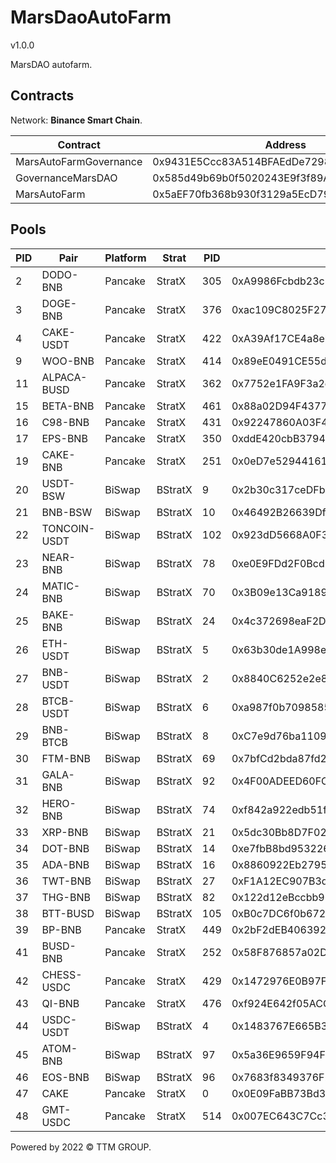 # MarsDaoAutoFarm
v1.0.0

MarsDAO autofarm.

## Contracts

Network: **Binance Smart Chain**.

| Contract               | Address                                    |
| ---------------------- | ------------------------------------------ |
| MarsAutoFarmGovernance | 0x9431E5Ccc83A514BFAEdDe729853A7B20BfD83de |
| GovernanceMarsDAO      | 0x585d49b69b0f5020243E9f3f89A9dbCc5D163FbB |
| MarsAutoFarm           | 0x5aEF70fb368b930f3129a5EcD795a6Bb2678C338 |

## Pools

| PID | Pair         | Platform | Strat   | PID | LP token                                   | Start                                      |
| --- | ------------ | -------- | ------- | --- | ------------------------------------------ | ------------------------------------------ |
| 2   | DODO-BNB     | Pancake  | StratX  | 305 | 0xA9986Fcbdb23c2E8B11AB40102990a08f8E58f06 | 0xC4977ddE969f5253F3a423A177a97e1695Ae37c6 |
| 3   | DOGE-BNB     | Pancake  | StratX  | 376 | 0xac109C8025F272414fd9e2faA805a583708A017f | 0x262A100Fe9579F76E13FfF8648B02d888470ACAB |
| 4   | CAKE-USDT    | Pancake  | StratX  | 422 | 0xA39Af17CE4a8eb807E076805Da1e2B8EA7D0755b | 0x35Eca2C521d69cBf67B6Ae3BB49C99bC4b8d6769 |
| 9   | WOO-BNB      | Pancake  | StratX  | 414 | 0x89eE0491CE55d2f7472A97602a95426216167189 | 0x5cbe1fbE4Bf89457b046f4fba9Ac0b2d0feb8a58 |
| 11  | ALPACA-BUSD  | Pancake  | StratX  | 362 | 0x7752e1FA9F3a2e860856458517008558DEb989e3 | 0xFc00a02B5C5CCA32feE91a0F0D86D97C10a9cd40 |
| 15  | BETA-BNB     | Pancake  | StratX  | 461 | 0x88a02D94F437799f06f8c256ff07Aa397E6D0016 | 0x50a8487C45CeFcaEf1AC00100292bd82D1054182 |
| 16  | C98-BNB      | Pancake  | StratX  | 431 | 0x92247860A03F48d5c6425c7CA35CDcFCB1013AA1 | 0x4f15844a540918c73346DE87722e87354657Bf8F |
| 17  | EPS-BNB      | Pancake  | StratX  | 350 | 0xddE420cbB3794ebD8FFC3Ac69F9c78e5d1411870 | 0x1912f9f163F67819ccb8A6f43E82A3C6c8afeB4E |
| 19  | CAKE-BNB     | Pancake  | StratX  | 251 | 0x0eD7e52944161450477ee417DE9Cd3a859b14fD0 | 0xE9872a59A2F26C0d328f8479a34aEf552400C30A |
| 20  | USDT-BSW     | BiSwap   | BStratX | 9   | 0x2b30c317ceDFb554Ec525F85E79538D59970BEb0 | 0xD2085cA58557b88416B223A5dC2562E531f44aBd |
| 21  | BNB-BSW      | BiSwap   | BStratX | 10  | 0x46492B26639Df0cda9b2769429845cb991591E0A | 0x8F67eb54b285CBCc66F6c265aCD1B94BcB8a9CFb |
| 22  | TONCOIN-USDT | BiSwap   | BStratX | 102 | 0x923dD5668A0F373B714f8D230425ed7799c5d63D | 0xB2F0937A1797149E53385654E2bE8D39638D2900 |
| 23  | NEAR-BNB     | BiSwap   | BStratX | 78  | 0xe0E9FDd2F0BcdBcaF55661B6Fa1efc0Ce181504b | 0x9e1ef57E79FbBa38Dd5e5939fBAEb480c2a555CD |
| 24  | MATIC-BNB    | BiSwap   | BStratX | 70  | 0x3B09e13Ca9189FBD6a196cfE5FbD477C885afBf3 | 0x6178ef1edF53988c45283F1df36F204bB7Db44bc |
| 25  | BAKE-BNB     | BiSwap   | BStratX | 24  | 0x4c372698eaF2DA2A04dfEaDFE14DB0635fEfdB34 | 0xB7C3f89da72abB15f141c2458587244434DC015c |
| 26  | ETH-USDT     | BiSwap   | BStratX | 5   | 0x63b30de1A998e9E64FD58A21F68D323B9BcD8F85 | 0x562f64AD75271D9b5338Aa8cCDfD72e5B04b7B7B |
| 27  | BNB-USDT     | BiSwap   | BStratX | 2   | 0x8840C6252e2e86e545deFb6da98B2a0E26d8C1BA | 0x4c4E8FDD0D913C864cA317feA0C6F26A7736A5e2 |
| 28  | BTCB-USDT    | BiSwap   | BStratX | 6   | 0xa987f0b7098585c735cD943ee07544a84e923d1D | 0x76907A66A8bA2404bE3D52a0AF084C5A0ed51389 |
| 29  | BNB-BTCB     | BiSwap   | BStratX | 8   | 0xC7e9d76ba11099AF3F330ff829c5F442d571e057 | 0x2711B77A1546F1A03e1FEDa737a77C82b3c88a0F |
| 30  | FTM-BNB      | BiSwap   | BStratX | 69  | 0x7bfCd2bda87fd2312A946BD9b68f5Acc6E21595a | 0x61Ff745696fA7C91e9dA84A703eE9AFffbCA0fdf |
| 31  | GALA-BNB     | BiSwap   | BStratX | 92  | 0x4F00ADEED60FCba76e58a5d067b6A4b9Daf8e30f | 0x2e9D3a41848de5bA87D5E0c73f7b342211F9E47C |
| 32  | HERO-BNB     | BiSwap   | BStratX | 74  | 0xf842a922edb51fE7ca464823bFf7FD906366eE4b | 0x43864c237f43c5fBAB5B8A509f7e656B4b096070 |
| 33  | XRP-BNB      | BiSwap   | BStratX | 21  | 0x5dc30Bb8D7F02eFEf28f7E637D17Aea13Fa96906 | 0x8175A7CDe7D4be9E62f29A315D3ee7C5Eb2f4984 |
| 34  | DOT-BNB      | BiSwap   | BStratX | 14  | 0xe7fbB8bd95322618e925affd84D7eC0E32DC0e57 | 0x3E5180EdaE625c88D83f31fa55F7E0335Fb7FA2e |
| 35  | ADA-BNB      | BiSwap   | BStratX | 16  | 0x8860922Eb2795aB0D57363653Dd7EBf18D7c0A42 | 0xD85Cec4AcF41A0ed98B68f2c7E95Fc394960a640 |
| 36  | TWT-BNB      | BiSwap   | BStratX | 27  | 0xF1A12EC907B3d87b6De7a9A5C3820566c621f68B | 0x70b185238e7F7E36A9D46f4F147E3180c6e71c2e |
| 37  | THG-BNB      | BiSwap   | BStratX | 82  | 0x122d12eBccbb96c5B20E97672120d56C87F6aF82 | 0xeEe0189389325e0886BfC03EE4ed1EbB898E94f4 |
| 38  | BTT-BUSD     | BiSwap   | BStratX | 105 | 0xB0c7DC6f0b67210708a22ab543480F162C24d110 | 0xF9ED5C461cf67Ee164999f4EAD699011B324D9C5 |
| 39  | BP-BNB       | Pancake  | StratX  | 449 | 0x2bF2dEB40639201C9A94c9e33b4852D9AEa5fd2D | 0x32817d6A6c66f058BEDff44638dCE776605BAc72 |
| 41  | BUSD-BNB     | Pancake  | StratX  | 252 | 0x58F876857a02D6762E0101bb5C46A8c1ED44Dc16 | 0xc15d70B6D3aBb225BDE8dEfEe3e42Ed1aEcF25eD |
| 42  | CHESS-USDC   | Pancake  | StratX  | 429 | 0x1472976E0B97F5B2fC93f1FFF14e2b5C4447b64F | 0xE3c7D9EED56EA715522FcB1746739AF69DbD8737 |
| 43  | QI-BNB       | Pancake  | StratX  | 476 | 0xf924E642f05ACC57fc3b14990c2B1a137683b201 | 0xA957d2FcFB75a8BeC1a2C05E2a6f4a05a91c188C |
| 44  | USDC-USDT    | BiSwap   | BStratX | 4   | 0x1483767E665B3591677Fd49F724bf7430C18Bf83 | 0x79B5358A8E2481ac6Aa876eEa21a3F2444b3A776 |
| 45  | ATOM-BNB     | BiSwap   | BStratX | 97  | 0x5a36E9659F94F27e4526DDf6Dd8f0c3B3386D7F3 | 0x6bE1529a1e5ECfe1e51A5e58968F7161CbbC3D1c |
| 46  | EOS-BNB      | BiSwap   | BStratX | 96  | 0x7683f8349376F297138D3082e236F0E34aF1D1c3 | 0xf69b0bc6E8a921FDC08083aD7f38Ea374e2cA1d3 |
| 47  | CAKE         | Pancake  | StratX  | 0   | 0x0E09FaBB73Bd3Ade0a17ECC321fD13a19e81cE82 | 0x23941d4bBfdFa1276AED8E3F34390F03df482a33 |
| 48  | GMT-USDC     | Pancake  | StratX  | 514 | 0x007EC643C7Cc33a70C083fC305c283dd009C8b94 | 0x2FF2093fAFB08bf824768fffEa6cC9e484CdE112 |

Powered by 2022 © TTM GROUP.
